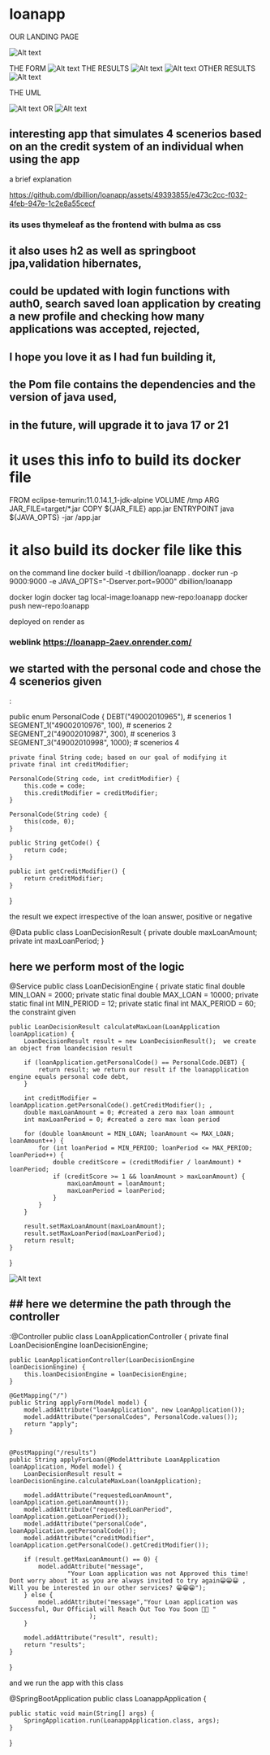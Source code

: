 # loanapp
OUR LANDING PAGE

![Alt text](image-1.png)

THE FORM
![Alt text](image-2.png)
THE RESULTS
![Alt text](image-3.png)
![Alt text](image-4.png)
OTHER RESULTS
![Alt text](image-5.png)

THE UML

![Alt text](image-7.png)
OR
![Alt text](image-8.png)

## interesting app that  simulates 4 scenerios based on an the credit system of an individual when using the app


a brief explanation 

https://github.com/dbillion/loanapp/assets/49393855/e473c2cc-f032-4feb-947e-1c2e8a55cecf


### its uses thymeleaf as the frontend with bulma as css

## it also uses h2 as well as springboot jpa,validation hibernates,

## could be updated with login functions with auth0, search saved loan application by creating a new profile and checking how many applications was accepted, rejected,
## I hope you love it as I had fun building it,

## the Pom file contains the dependencies and the version of java used, 

## in the future, will upgrade it to java 17 or 21


# it uses this info to build its docker file



FROM eclipse-temurin:11.0.14.1_1-jdk-alpine
VOLUME /tmp
ARG JAR_FILE=target/*.jar
COPY ${JAR_FILE} app.jar
ENTRYPOINT java ${JAVA_OPTS} -jar /app.jar

# it also build its docker file like this
on the command line
docker build -t dbillion/loanapp .
docker run -p 9000:9000 -e JAVA_OPTS="-Dserver.port=9000" dbillion/loanapp

docker login
docker tag local-image:loanapp new-repo:loanapp
docker push new-repo:loanapp

deployed on render as 
### weblink https://loanapp-2aev.onrender.com/



## we started with the personal code and chose the 4 scenerios given


: 

public enum PersonalCode { DEBT("49002010965"), # scenerios 1
    SEGMENT_1("49002010976", 100), # scenerios 2
    SEGMENT_2("49002010987", 300),  # scenerios 3
    SEGMENT_3("49002010998", 1000); # scenerios 4
    
    private final String code; based on our goal of modifying it
    private final int creditModifier;

    PersonalCode(String code, int creditModifier) {
        this.code = code;
        this.creditModifier = creditModifier;
    }

    PersonalCode(String code) {
        this(code, 0);
    }

    public String getCode() {
        return code;
    }

    public int getCreditModifier() {
        return creditModifier;
    }
}


the result we expect irrespective of the loan answer, positive or negative

@Data
public class LoanDecisionResult {
    private double maxLoanAmount;
    private int maxLoanPeriod;
}


## here we perform most of the logic
@Service
public class LoanDecisionEngine {
    private static final double MIN_LOAN = 2000;
    private static final double MAX_LOAN = 10000;
    private static final int MIN_PERIOD = 12;
    private static final int MAX_PERIOD = 60;
    the constraint given

    public LoanDecisionResult calculateMaxLoan(LoanApplication loanApplication) {
        LoanDecisionResult result = new LoanDecisionResult();  we create an object from loandecision result 

        if (loanApplication.getPersonalCode() == PersonalCode.DEBT) {
            return result; we return our result if the loanapplication  engine equals personal code debt, 
        }

        int creditModifier = loanApplication.getPersonalCode().getCreditModifier(); , 
        double maxLoanAmount = 0; #created a zero max loan ammount
        int maxLoanPeriod = 0; #created a zero max loan period

        for (double loanAmount = MIN_LOAN; loanAmount <= MAX_LOAN; loanAmount++) {
            for (int loanPeriod = MIN_PERIOD; loanPeriod <= MAX_PERIOD; loanPeriod++) {
                double creditScore = (creditModifier / loanAmount) * loanPeriod;
                if (creditScore >= 1 && loanAmount > maxLoanAmount) {
                    maxLoanAmount = loanAmount;
                    maxLoanPeriod = loanPeriod;
                }
            }
        }

        result.setMaxLoanAmount(maxLoanAmount);
        result.setMaxLoanPeriod(maxLoanPeriod);
        return result;
    }
}

![Alt text](image.png)


## ## here we determine the path through the controller

:@Controller
public class LoanApplicationController {
    private final LoanDecisionEngine loanDecisionEngine;

    public LoanApplicationController(LoanDecisionEngine loanDecisionEngine) {
        this.loanDecisionEngine = loanDecisionEngine;
    }

    @GetMapping("/")
    public String applyForm(Model model) {
        model.addAttribute("loanApplication", new LoanApplication());
        model.addAttribute("personalCodes", PersonalCode.values());
        return "apply"; 
    }


    @PostMapping("/results")
    public String applyForLoan(@ModelAttribute LoanApplication loanApplication, Model model) {
        LoanDecisionResult result = loanDecisionEngine.calculateMaxLoan(loanApplication);

        model.addAttribute("requestedLoanAmount", loanApplication.getLoanAmount());
        model.addAttribute("requestedLoanPeriod", loanApplication.getLoanPeriod());
        model.addAttribute("personalCode", loanApplication.getPersonalCode());
        model.addAttribute("creditModifier", loanApplication.getPersonalCode().getCreditModifier());

        if (result.getMaxLoanAmount() == 0) {
            model.addAttribute("message",
                    "Your Loan application was not Approved this time! Dont worry about it as you are always invited to try again😀😀😀 ,  Will you be interested in our other services? 😁😁😁");
        } else {
            model.addAttribute("message","Your Loan application was Successful, Our Official will Reach Out Too You Soon 🥳😀 "
                          );
        }

        model.addAttribute("result", result);
        return "results"; 
    }
}

and we run the app with this class

@SpringBootApplication
public class LoanappApplication {

	public static void main(String[] args) {
		SpringApplication.run(LoanappApplication.class, args);
	}

}


